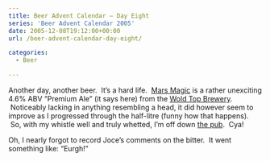 ```yaml
---
title: Beer Advent Calendar – Day Eight
series: 'Beer Advent Calendar 2005'
date: 2005-12-08T19:12:00+00:00
url: /beer-advent-calendar-day-eight/

categories:
  - Beer

---
```

 

Another day, another beer. &nbsp;It’s a hard life. &nbsp;[Mars Magic][1] is a rather unexciting 4.6% ABV &#8220;Premium Ale&#8221; (it says here) from the [Wold Top Brewery][2]. &nbsp;Noticeably lacking in anything resembling a head, it did however seem to improve as I progressed through the half-litre (funny how that happens). &nbsp;So, with my whistle well and truly whetted, I’m off down [the pub][3]. &nbsp;Cya!

Oh, I nearly forgot to record Joce’s comments on the bitter. &nbsp;It went something like: &#8220;Eurgh!&#8221;

 [1]: http://www.woldtopbrewery.co.uk/products_3.htm
 [2]: http://www.woldtopbrewery.co.uk/index.htm
 [3]: http://www.yorkpubguide.com/pubs/details.asp?PubId=4